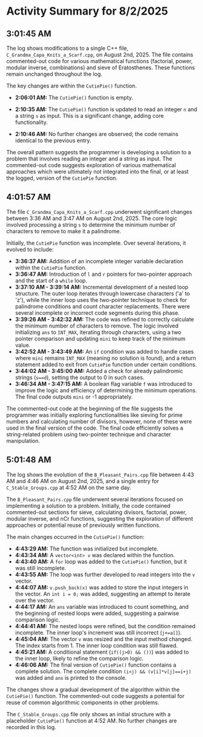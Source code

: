 # Activity Summary for 8/2/2025

## 3:01:45 AM
The log shows modifications to a single C++ file, `C_Grandma_Capa_Knits_a_Scarf.cpp`,  on August 2nd, 2025.  The file contains commented-out code for various mathematical functions (factorial, power, modular inverse, combinations) and sieve of Eratosthenes.  These functions remain unchanged throughout the log.

The key changes are within the `CutiePie()` function.

* **2:06:01 AM:** The `CutiePie()` function is empty.

* **2:10:35 AM:** The `CutiePie()` function is updated to read an integer `n` and a string `s` as input.  This is a significant change, adding core functionality.

* **2:10:46 AM:** No further changes are observed; the code remains identical to the previous entry.

The overall pattern suggests the programmer is developing a solution to a problem that involves reading an integer and a string as input. The commented-out code suggests exploration of various mathematical approaches which were ultimately not integrated into the final, or at least the logged, version of the `CutiePie` function.


## 4:01:57 AM
The file `C_Grandma_Capa_Knits_a_Scarf.cpp` underwent significant changes between 3:36 AM and 3:47 AM on August 2nd, 2025.  The core logic involved processing a string `s` to determine the minimum number of characters to remove to make it a palindrome.

Initially, the `CutiePie` function was incomplete.  Over several iterations, it evolved to include:

* **3:36:37 AM:**  Addition of an incomplete integer variable declaration within the `CutiePie` function.
* **3:36:47 AM:** Introduction of `l` and `r` pointers for two-pointer approach and the start of a `while` loop.
* **3:37:10 AM - 3:39:14 AM:** Incremental development of a nested loop structure. The outer loop iterates through lowercase characters ('a' to 'z'), while the inner loop uses the two-pointer technique to check for palindrome conditions and count character replacements.  There were several incomplete or incorrect code segments during this phase.
* **3:39:26 AM - 3:42:32 AM:** The code was refined to correctly calculate the minimum number of characters to remove.  The logic involved initializing `ans` to `INT_MAX`, iterating through characters, using a two pointer comparison and updating `mini` to keep track of the minimum value.
* **3:42:52 AM - 3:43:49 AM:** An `if` condition was added to handle cases where `mini` remains `INT_MAX` (meaning no solution is found), and a return statement added to exit from `CutiePie` function under certain conditions.
* **3:44:02 AM - 3:45:00 AM:** Added a check for already palindromic strings (`s==d`), setting the output to 0 in such cases.
* **3:46:34 AM - 3:47:15 AM:**  A boolean flag variable `f` was introduced to improve the logic and efficiency of determining the minimum operations.  The final code outputs `mini` or -1 appropriately.

The commented-out code at the beginning of the file suggests the programmer was initially exploring functionalities like sieving for prime numbers and calculating number of divisors, however, none of these were used in the final version of the code.  The final code efficiently solves a string-related problem using two-pointer technique and character manipulation.


## 5:01:48 AM
The log shows the evolution of the `B_Pleasant_Pairs.cpp` file between 4:43 AM and 4:46 AM on August 2nd, 2025,  and a single entry for `C_Stable_Groups.cpp` at 4:52 AM on the same day.

The `B_Pleasant_Pairs.cpp` file underwent several iterations focused on implementing a solution to a problem. Initially, the code contained commented-out sections for sieve, calculating divisors, factorial, power, modular inverse, and nCr functions, suggesting the exploration of different approaches or potential reuse of previously written functions.

The main changes occurred in the `CutiePie()` function:

- **4:43:29 AM:**  The function was initialized but incomplete.
- **4:43:34 AM:** A `vector<int> v` was declared within the function.
- **4:43:40 AM:** A `for` loop was added to the `CutiePie()` function, but it was still incomplete.
- **4:43:55 AM:** The loop was further developed to read integers into the `v` vector.
- **4:44:07 AM:** `v.push_back(x)` was added to store the input integers in the vector.  An `int i = 0;` was added, suggesting an attempt to iterate over the vector.
- **4:44:17 AM:** An `ans` variable was introduced to count something, and the beginning of nested loops were added, suggesting a pairwise comparison logic.
- **4:44:41 AM:** The nested loops were refined, but the condition remained incomplete.  The inner loop's increment was still incorrect (`j+=a[]`).
- **4:45:04 AM:** The vector `v` was resized and the input method changed. The index starts from 1. The inner loop condition was still flawed.
- **4:45:21 AM:** A conditional statement (`if((j>0) && ())`) was added to the inner loop, likely to refine the comparison logic.
- **4:46:06 AM:** The final version of `CutiePie()` function contains a complete solution. The complete condition `(i<j) && (v[i]*v[j]==i+j)` was added and `ans` is printed to the console.


The changes show a gradual development of the algorithm within the `CutiePie()` function. The commented-out code suggests a potential for reuse of common algorithmic components in other problems.

The `C_Stable_Groups.cpp` file only shows an initial structure with a placeholder `CutiePie()` function at 4:52 AM. No further changes are recorded in this log.
